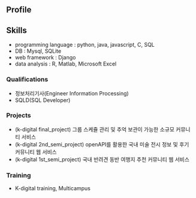 ## Profile

## Skills
- programming language : python, java, javascript, C, SQL
- DB : Mysql, SQLite
- web framework : Django
- data analysis : R, Matlab, Microsoft Excel

### Qualifications
- 정보처리기사(Engineer Information Processing)
- SQLD(SQL Developer)

### Projects
- (k-digital final_project) 그룹 스케쥴 관리 및 추억 보관이 가능한 소규모 커뮤니티 서비스
- (k-digital 2nd_semi_project) openAPI를 활용한 국내 미술 전시 정보 및 후기 커뮤니티 웹 서비스
- (k-digital 1st_semi_project) 국내 반려견 동반 여행지 추천 커뮤니티 웹 서비스


### Training
- K-digital training, Multicampus
